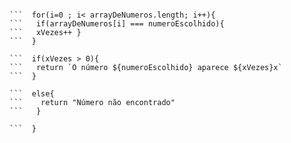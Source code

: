 ``` function contaOcorrencias(arrayDeNumeros, numeroEscolhido) {
``` 
``` let xVezes = 0
```  for(i=0 ; i< arrayDeNumeros.length; i++){
```   if(arrayDeNumeros[i] === numeroEscolhido){
```   xVezes++ }
```  }
  
```  if(xVezes > 0){
```   return `O número ${numeroEscolhido} aparece ${xVezes}x`
```  }
  
```  else{ 
```    return "Número não encontrado"
```   }

```  }

